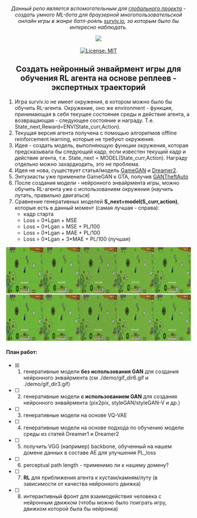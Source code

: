 <div align="center">
  
*Данный репо является вспомогательным для [глобального проекта](https://github.com/Laggg/ml-bots-surviv.io) - создать умного ML-бота для браузерной многопользовательской онлайн игры в жанре батл-рояль [surviv.io](https://surviv.io/), за которым было бы интересно наблюдать.*
 
</div>

<div align="center">
  
![](demo/temp_result.gif)

[![License: MIT](https://img.shields.io/badge/License-MIT-yellow.svg)](https://opensource.org/licenses/MIT)

</div>

<div align="center">
  
## Создать нейронный энвайрмент игры для обучения RL агента на основе реплеев - экспертных траекторий
  
</div>

1. Игра surviv.io не имеет окружения, в котором можно было бы обучить RL-агента. Окружение, оно же environment - функция, принимающая в себя текущее состояние среды и действие агента, а возвращающая - следующее состояние и награду. Т.е. State_next,Reward=ENV(State_curr,Action).
2. Текущая версия агента получена с помощью алгоритмов offline reinforcement learning, которые не требуют окружения.
3. Идея - создать модель, выполняющую функции окружения, которая предсказывала бы следующий кадр, если известен текущий кадр и действие агента, т.е. State_next = MODEL(State_curr,Action). Награду отдельно можно захардкодить, это не проблема.
4. Идея не нова, существует статья/модель [GameGAN](https://nv-tlabs.github.io/gameGAN/) и [Dreamer2](https://youtu.be/o75ybZ-6Uu8?t=2).
5. Энтузиасты уже применили GameGAN к GTA, получив [GANTheftAuto](https://github.com/Sentdex/GANTheftAuto)
6. После создания модели - нейронного энвайрмента игры, можно обучить RL-агента уже с использованием окружения (научить лутать, правильно двигаться)
7. Сравнение генеративных моделей **S_next=model(S_curr,action)**, которые есть в данный момент (самая лучшая - справа):
    - кадр старта
    - Loss = 0\*Lgan + MSE
    - Loss = 0\*Lgan + MSE + PL/100
    - Loss = 0\*Lgan + MAE + PL/100
    - Loss = 0\*Lgan + 3\*MAE + PL/100 (лучшая)
<div align="center">
  
![](demo/gif_dir6.gif)
![](demo/gif_dir3.gif)
  
</div>

#### План работ:
- [x] 1. генеративные модели **без использования GAN** для создания нейронного энвайрмента (см ./demo/gif_dir6.gif и ./demo/gif_dir3.gif)
- [ ] 2. генеративные модели **с использованием GAN** для создания нейронного энвайрмента (pix2pix, styleGAN/styleGAN-V и др.)
- [ ] 3. генеративные модели на основе VQ-VAE
- [ ] 4. генеративные модели на основе подхода по обучению модели среды из статей Dreamer1 и Dreamer2
- [ ] 5. получить VGG (например) backbone, обученный на нашем домене данных в составе AE для улучшения PL_loss
- [ ] 6. perceptual path length - применимо ли к нашему домену?
- [ ] 7. **RL** для приближения агента к кустам/камням/луту (в зависимости от качества нейронного движка)
- [ ] 8. интерактивный фронт для взаимодействия человека с нейронным движком (чтобы можно было поиграть игру, движком которой была бы нейронка)
